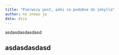 ```yaml
---
title: "Pierwszy post, póki co podobne do jekylla"
author: no znowu ja
data: dziś
---
```


<section>
  <div class="container">
    <div class="row">
      <p>asdasdasdasdasd</p>
      <h2>asdasdasdasd</h2>
    </div>
  </div>
</section>